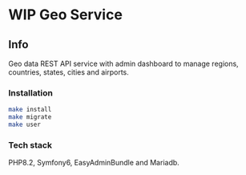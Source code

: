 # WIP Geo Service

## Info

Geo data REST API service with admin dashboard to manage regions, countries, states, cities and airports.

### Installation
```bash
make install
make migrate
make user
```

### Tech stack

PHP8.2, Symfony6, EasyAdminBundle and Mariadb.